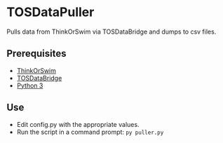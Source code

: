 # TOSDataPuller
Pulls data from ThinkOrSwim via TOSDataBridge and dumps to csv files.

## Prerequisites 
- [ThinkOrSwim](https://www.thinkorswim.com/t/index.html#!/innovation)
- [TOSDataBridge](https://github.com/jeog/TOSDataBridge)
- [Python 3](https://www.python.org/downloads/)

## Use
- Edit config.py with the appropriate values.
- Run the script in a command prompt: 
` py puller.py `
